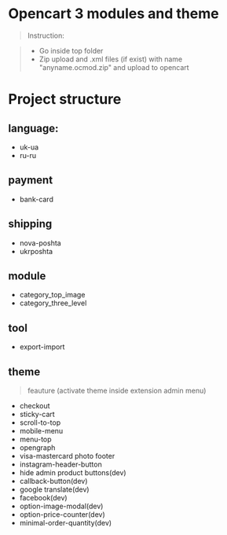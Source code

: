 # Opencart 3 modules and theme

> Instruction:

> * Go inside top folder
> * Zip upload and .xml files (if exist) with name "anyname.ocmod.zip" and upload to opencart

# Project structure

## language:
* uk-ua
* ru-ru

## payment

* bank-card

## shipping

* nova-poshta
* ukrposhta

## module

* category_top_image
* category_three_level

## tool

* export-import

## theme 

> feauture (activate theme inside extension admin menu)

* checkout
* sticky-cart
* scroll-to-top
* mobile-menu
* menu-top
* opengraph
* visa-mastercard photo footer
* instagram-header-button
* hide admin product buttons(dev)
* callback-button(dev)
* google translate(dev)
* facebook(dev)
* option-image-modal(dev)
* option-price-counter(dev)
* minimal-order-quantity(dev)
